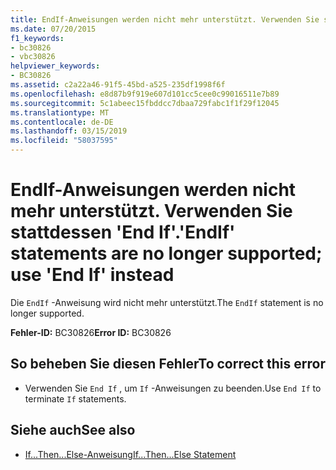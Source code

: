 ```yaml
---
title: EndIf-Anweisungen werden nicht mehr unterstützt. Verwenden Sie stattdessen 'End If'.
ms.date: 07/20/2015
f1_keywords:
- bc30826
- vbc30826
helpviewer_keywords:
- BC30826
ms.assetid: c2a22a46-91f5-45bd-a525-235df1998f6f
ms.openlocfilehash: e8d87b9f919e607d101cc5cee0c99016511e7b89
ms.sourcegitcommit: 5c1abeec15fbddcc7dbaa729fabc1f1f29f12045
ms.translationtype: MT
ms.contentlocale: de-DE
ms.lasthandoff: 03/15/2019
ms.locfileid: "58037595"
---
```

# <a name="endif-statements-are-no-longer-supported-use-end-if-instead"></a><span data-ttu-id="f7fed-102">EndIf-Anweisungen werden nicht mehr unterstützt. Verwenden Sie stattdessen 'End If'.</span><span class="sxs-lookup"><span data-stu-id="f7fed-102">'EndIf' statements are no longer supported; use 'End If' instead</span></span>
<span data-ttu-id="f7fed-103">Die `EndIf` -Anweisung wird nicht mehr unterstützt.</span><span class="sxs-lookup"><span data-stu-id="f7fed-103">The `EndIf` statement is no longer supported.</span></span>  
  
 <span data-ttu-id="f7fed-104">**Fehler-ID:** BC30826</span><span class="sxs-lookup"><span data-stu-id="f7fed-104">**Error ID:** BC30826</span></span>  
  
## <a name="to-correct-this-error"></a><span data-ttu-id="f7fed-105">So beheben Sie diesen Fehler</span><span class="sxs-lookup"><span data-stu-id="f7fed-105">To correct this error</span></span>  
  
-   <span data-ttu-id="f7fed-106">Verwenden Sie `End If` , um `If` -Anweisungen zu beenden.</span><span class="sxs-lookup"><span data-stu-id="f7fed-106">Use `End If` to terminate `If` statements.</span></span>  
  
## <a name="see-also"></a><span data-ttu-id="f7fed-107">Siehe auch</span><span class="sxs-lookup"><span data-stu-id="f7fed-107">See also</span></span>

- [<span data-ttu-id="f7fed-108">If...Then...Else-Anweisung</span><span class="sxs-lookup"><span data-stu-id="f7fed-108">If...Then...Else Statement</span></span>](../../visual-basic/language-reference/statements/if-then-else-statement.md)
